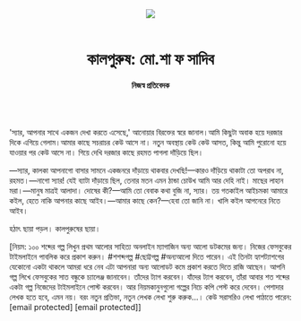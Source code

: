 <div align=center>
<img src=https://images.prothomalo.com/prothomalo-bangla/2021-01/1d75151c-eff9-4e9f-ac28-aebc4618d00f/palo_bangla_og.png />
<br><br>
<h1>কালপুরুষ: মো.শা ফ সাদিব</h1> 
<h4>নিজস্ব প্রতিবেদক</h4>
<br><br>
</div>

'স্যার, আপনার সাথে একজন দেখা করতে এসেছে,' আনোয়ার বিরক্তের স্বরে জানাল।আমি কিছুটা অবাক হয়ে দরজার দিকে এগিয়ে গেলাম।আমার কাছে সচরাচর কেউ আসে না। নতুন অবস্থায় কেউ কেউ আসত, কিন্তু আমি পুরোনো হয়ে যাওয়ার পর কেউ আসে না। গিয়ে দেখি দরজার কাছে রহমত পাগলা দাঁড়িয়ে ছিল।

—স্যার, কালকা আপনাগো বাসার সামনে একজনরে দাঁড়ায়ে থাকবার দেখছি!—কারও দাঁড়িয়ে থাকাটা তো অপরাধ না, রহমত।—নাগো স্যার! যেই ব্যাটা দাঁড়ায়ে ছিল, তেনার মতন এমন ঠান্ডা চোউখ আমি আর দেহি নাই। মাছের লাহান মরা।—মানুষ মাত্রই আলাদা। দোষের কী?—আমি তো বেবাক কথা বুজি না, স্যার। তয় গতকাইল আইচমকা আমারে কইল, হেতে নাকি আপনার কাছে আইব।—আমার কাছে কেন?—হেবা তো জানি না। খালি কইল আপনেরে নিতে আইব।

হঠাৎ ছায়া পড়ল। কালপুরুষের ছায়া।

[নিয়ম: ১০০ শব্দের গল্প লিখুন প্রথম আলোর সাহিত্য অনলাইন ম্যাগাজিন অন্য আলো ডটকমের জন্য। নিজের ফেসবুকের টাইমলাইনে পাবলিক করে প্রকাশ করুন। #শশব্দগল্প #ছোট্টগল্প #অন্যআলো দিতে পারেন। এই তিনটা হ্যাশট্যাশগের যেকোনো একটা থাকলে আমরা ধরে নেব এটা আপনারা অন্য আলোডট কমে প্রকাশ করতে দিতে রাজি আছেন। আপনি গল্প লিখে ফেসবুকের সাত বন্ধুকে চ্যালেঞ্জ জানাবেন। তাঁদের ট্যাগ করবেন। যাঁদের ট্যাগ করবেন, তাঁরা আবার শত শব্দের একটা গল্প নিজেদের টাইমলাইনে পোস্ট করবেন। আর নিয়মকানুনগুলো গল্পের নিচে কপি পেস্ট করে দেবেন। পেশাদার লেখক হতে হবে, এমন নয়। বরং নতুন প্রতিভা, নতুন লেখক লেখা শুরু করুক...। কেউ সরাসরিও লেখা পাঠাতে পারেন: [email protected] [email protected]]

